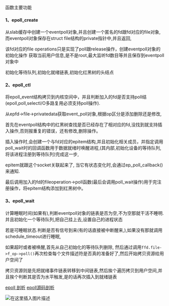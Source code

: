 函数主要功能

#### 1、epoll_create
从slab缓存中创建一个eventpoll对象,并且创建一个匿名的fd跟fd对应的file对象,而eventpoll对象保存在struct file结构的private指针中,并且返回,

该fd对应的file operations只是实现了poll跟release操作，创建eventpoll对象的初始化操作
获取当前用户信息,是不是root,最大监听fd数目等并且保存到eventpoll对象中

初始化等待队列,初始化就绪链表,初始化红黑树的头结点

#### 2、epoll_ctl
将epoll_event结构拷贝到内核空间中，并且判断加入的fd是否支持poll结(epoll,poll,selectI/O多路复用必须支持poll操作).

从epfd->file->privatedata获取event_poll对象,根据op区分是添加删除还是修改,

首先在eventpoll结构中的红黑树查找是否已经存在了相对应的fd,没找到就支持插入操作,否则报重复的错误，还有修改,删除操作。

插入操作时,会创建一个与fd对应的epitem结构,并且初始化相关成员，并指定调用poll_wait时的回调函数用于数据就绪时唤醒进程,(其内部,初始化设备的等待队列,将该进程注册到等待队列)完成这一步,

epitem就跟这个socket关联起来了, 当它有状态变化时,会通过ep_poll_callback()来通知.

最后调用加入的fd的fileoperation->poll函数(最后会调用poll_wait操作)用于完注册操作，将epitem结构添加到红黑树中。

#### 3、epoll_wait
计算睡眠时间(如果有),判断eventpoll对象的链表是否为空,不为空那就干活不睡明.并且初始化一个等待队列,把自己挂上去,设置自己的进程状态

若是可睡眠状态.判断是否有信号到来(有的话直接被中断醒来,),如果没有那就调用schedule_timeout进行睡眠,

如果超时或者被唤醒,首先从自己初始化的等待队列删除,
然后通过调用`ffd.file->f_op->poll()`再次检查每个文件描述符是否真的准备好了,然后开始拷贝资源给用户空间了

拷贝资源则是先把就绪事件链表转移到中间链表,然后挨个遍历拷贝到用户空间,并且挨个判断其是否为水平触发,是的话再次插入到就绪链表

[epoll 剖析](http://blog.chinaunix.net/uid-28541347-id-4273856.html)
[epoll源码剖析](http://gityuan.com/2019/01/06/linux-epoll/)

![在这里插入图片描述](https://img-blog.csdnimg.cn/20200330014401253.png?x-oss-process=image/watermark,type_ZmFuZ3poZW5naGVpdGk,shadow_10,text_aHR0cHM6Ly9ibG9nLmNzZG4ubmV0L3pfY2NzZG4=,size_16,color_FFFFFF,t_70)